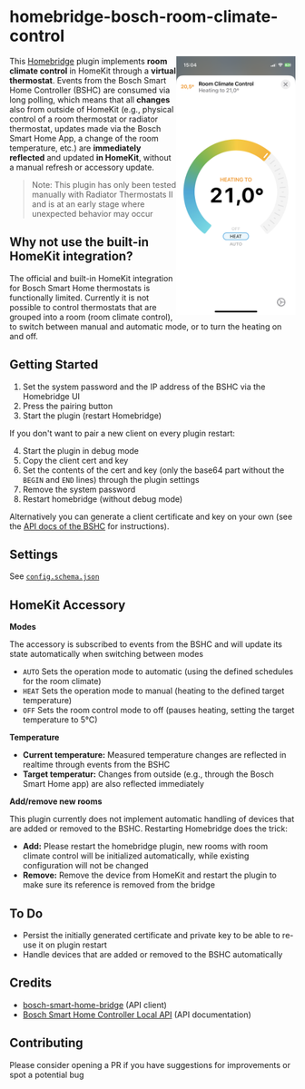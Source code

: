 # homebridge-bosch-room-climate-control

<img src="accessory.png" width="210" align="right" alt="HomeKit integration for Bosch room climate control">

This [Homebridge](https://github.com/homebridge/homebridge) plugin implements **room climate control** in HomeKit through a **virtual thermostat**. Events from the Bosch Smart Home Controller (BSHC) are consumed via long polling, which means that all **changes** also from outside of HomeKit (e.g., physical control of a room thermostat or radiator thermostat, updates made via the Bosch Smart Home App, a change of the room temperature, etc.) are **immediately reflected** and updated **in HomeKit**, without a manual refresh or accessory update.

> Note: This plugin has only been tested manually with Radiator Thermostats II and is at an early stage where unexpected behavior may occur

## Why not use the built-in HomeKit integration?

The official and built-in HomeKit integration for Bosch Smart Home thermostats is functionally limited. Currently it is not possible to control thermostats that are grouped into a room (room climate control), to switch between manual and automatic mode, or to turn the heating on and off.

## Getting Started

1. Set the system password and the IP address of the BSHC via the Homebridge UI
2. Press the pairing button
3. Start the plugin (restart Homebridge)

If you don't want to pair a new client on every plugin restart:

4. Start the plugin in debug mode
5. Copy the client cert and key
6. Set the contents of the cert and key (only the base64 part without the `BEGIN` and `END` lines) through the plugin settings
7. Remove the system password
8. Restart homebridge (without debug mode)

Alternatively you can generate a client certificate and key on your own (see the [API docs of the BSHC](https://github.com/BoschSmartHome/bosch-shc-api-docs/tree/master/postman) for instructions).

## Settings

See [`config.schema.json`](config.schema.json)

## HomeKit Accessory

**Modes**

The accessory is subscribed to events from the BSHC and will update its state automatically when switching between modes

- `AUTO` Sets the operation mode to automatic (using the defined schedules for the room climate)
- `HEAT` Sets the operation mode to manual (heating to the defined target temperature)
- `OFF` Sets the room control mode to off (pauses heating, setting the target temperature to 5°C)

**Temperature**

- **Current temperature:** Measured temperature changes are reflected in realtime through events from the BSHC
- **Target temperatur:** Changes from outside (e.g., through the Bosch Smart Home app) are also reflected immediately

**Add/remove new rooms**

This plugin currently does not implement automatic handling of devices that are added or removed to the BSHC. Restarting Homebridge does the trick:

- **Add:** Please restart the homebridge plugin, new rooms with room climate control will be initialized automatically, while existing configuration will not be changed
- **Remove:** Remove the device from HomeKit and restart the plugin to make sure its reference is removed from the bridge

## To Do

- Persist the initially generated certificate and private key to be able to re-use it on plugin restart
- Handle devices that are added or removed to the BSHC automatically

## Credits

- [bosch-smart-home-bridge](https://github.com/holomekc/bosch-smart-home-bridge) (API client)
- [Bosch Smart Home Controller Local API](https://github.com/BoschSmartHome/bosch-shc-api-docs) (API documentation)

## Contributing

Please consider opening a PR if you have suggestions for improvements or spot a potential bug

